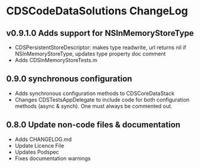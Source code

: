
# CDSCodeDataSolutions ChangeLog #

## v0.9.1.0 Adds support for NSInMemoryStoreType
- CDSPersistentStoreDescriptor: makes type readwrite, url returns nil if NSInMemoryStoreType, updates type property doc comment
- Adds CDSInMemoryStoreTests.m

## 0.9.0 synchronous configuration 
- Adds synchronous configuration methods to CDSCoreDataStack
- Changes CDSTestsAppDelegate to include code for both configuration methods (async & synch). One must always be commented out.


## 0.8.0 Update non-code files & documentation
- Adds CHANGELOG.md
- Update Licence File
- Updates Podspec
- Fixes documentation warnings

